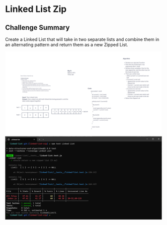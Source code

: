 # Linked List Zip

## Challenge Summary

Create a Linked List that will take in two separate lists and combine them in an alternating pattern and return them as a new Zipped List.

![Linked List Zip](./assets/Linked-List-Zip.png)
![Linked List Zip Tests](./assets/Linked-List-Zip-Tests.png)